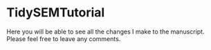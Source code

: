 # TidySEMTutorial

Here you will be able to see all the changes I make to the manuscript. Please feel free to leave any comments.
